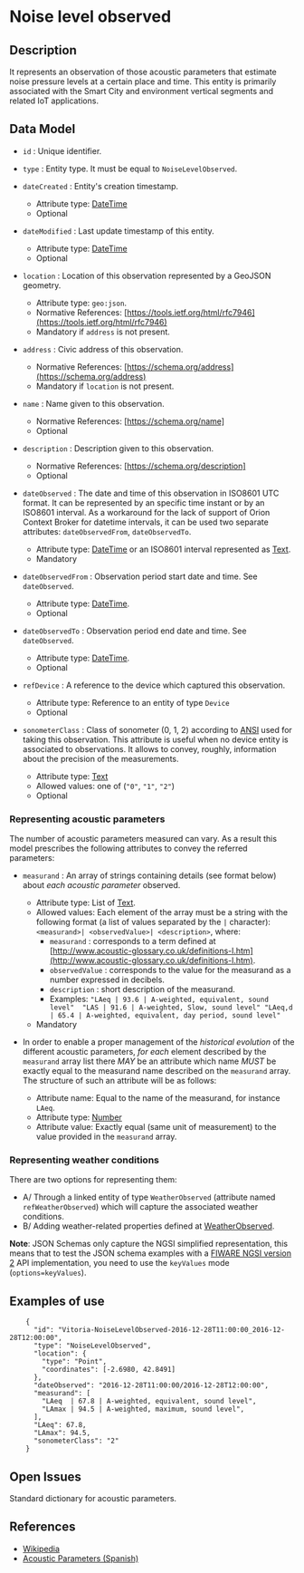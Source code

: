# Noise level observed

## Description

It represents an observation of those acoustic parameters that estimate noise pressure levels at a certain place and time.
This entity is primarily associated with the Smart City and environment vertical segments and related IoT applications.

## Data Model

+ `id` : Unique identifier. 

+ `type` : Entity type. It must be equal to `NoiseLevelObserved`.

+ `dateCreated` : Entity's creation timestamp.
    + Attribute type: [DateTime](https://schema.org/DateTime)
    + Optional

+ `dateModified` : Last update timestamp of this entity.
    + Attribute type: [DateTime](https://schema.org/DateTime)
    + Optional

+ `location` : Location of this observation represented by a GeoJSON geometry. 
    + Attribute type: `geo:json`.
    + Normative References: [https://tools.ietf.org/html/rfc7946](https://tools.ietf.org/html/rfc7946)
    + Mandatory if `address` is not present.

+ `address` : Civic address of this observation.
    + Normative References: [https://schema.org/address](https://schema.org/address)
    + Mandatory if `location` is not present.
    
+ `name` : Name given to this observation.
    + Normative References: [https://schema.org/name]
    + Optional

+ `description` : Description given to this observation.
    + Normative References: [https://schema.org/description]
    + Optional
    
+ `dateObserved` : The date and time of this observation in ISO8601 UTC format.
It can be represented by an specific time instant or by an ISO8601 interval. As a workaround for
the lack of support of Orion Context Broker for datetime intervals, it can be used two separate attributes: `dateObservedFrom`, `dateObservedTo`. 
    + Attribute type: [DateTime](https://schema.org/DateTime) or an ISO8601 interval represented as [Text](https://schema.org/Text). 
    + Mandatory
        
+ `dateObservedFrom` : Observation period start date and time. See `dateObserved`. 
    + Attribute type: [DateTime](https://schema.org/DateTime). 
    + Optional
    
+ `dateObservedTo` : Observation period end date and time. See `dateObserved`. 
    + Attribute type: [DateTime](https://schema.org/DateTime). 
    + Optional
    
+ `refDevice` : A reference to the device which captured this observation.
    + Attribute type: Reference to an entity of type `Device`
    + Optional

+ `sonometerClass` : Class of sonometer (0, 1, 2) according to [ANSI](http://soundmetersource.com/ansi-standards.html)
used for taking this observation. This attribute is useful when no device entity is associated to observations.
It allows to convey, roughly, information about the precision of the measurements. 
    + Attribute type: [Text](https://schema.org/Text)
    + Allowed values: one of (`"0"`, `"1"`, `"2"`)
    + Optional

### Representing acoustic parameters

The number of acoustic parameters measured can vary.
As a result this model prescribes the following attributes to convey the referred parameters: 

+ `measurand` : An array of strings containing details (see format below) about *each acoustic parameter* observed.
    + Attribute type: List of [Text](https://schema.org/Text).
    + Allowed values: Each element of the array must be a string with the following format
    (a list of values separated by the `|` character):
`<measurand>| <observedValue>| <description>`, where:
        + `measurand` : corresponds to a term defined at
        [http://www.acoustic-glossary.co.uk/definitions-l.htm](http://www.acoustic-glossary.co.uk/definitions-l.htm).
        + `observedValue` : corresponds to the value for the measurand as a number expressed in decibels. 
        + `description` : short description of the measurand.
        + Examples:
    `"LAeq | 93.6 | A-weighted, equivalent, sound level"  "LAS | 91.6 | A-weighted, Slow, sound level"
     "LAeq,d | 65.4 | A-weighted, equivalent, day period, sound level"`
    + Mandatory
    
+ In order to enable a proper management of the *historical evolution* of the different acoustic parameters,
*for each* element described by the `measurand` array list there *MAY* be an attribute which name *MUST* be exactly equal to the
measurand name described on the `measurand` array. The structure of such an attribute will be as follows:
    + Attribute name: Equal to the name of the measurand, for instance `LAeq`.
    + Attribute type: [Number](https://schema.org/Number)
    + Attribute value: Exactly equal (same unit of measurement) to the value provided in the `measurand` array.
    
### Representing weather conditions

There are two options for representing them:

+ A/ Through a linked entity of type `WeatherObserved` (attribute named `refWeatherObserved`)
which will capture the associated weather conditions.
+ B/ Adding weather-related properties defined at [WeatherObserved](../../../Weather/WeatherObserved/doc/spec.md).

**Note**: JSON Schemas only capture the NGSI simplified representation, this means that to test the JSON schema examples with
a [FIWARE NGSI version 2](http://fiware.github.io/specifications/ngsiv2/stable) API implementation, you need to use the `keyValues`
mode (`options=keyValues`).

## Examples of use

```
    {
      "id": "Vitoria-NoiseLevelObserved-2016-12-28T11:00:00_2016-12-28T12:00:00",
      "type": "NoiseLevelObserved",
      "location": {
        "type": "Point",
        "coordinates": [-2.6980, 42.8491]
      },
      "dateObserved": "2016-12-28T11:00:00/2016-12-28T12:00:00",
      "measurand": [
        "LAeq  | 67.8 | A-weighted, equivalent, sound level",
        "LAmax | 94.5 | A-weighted, maximum, sound level",
      ],
      "LAeq": 67.8,
      "LAmax": 94.5,
      "sonometerClass": "2"
    }
```

## Open Issues

Standard dictionary for acoustic parameters.

## References

* [Wikipedia](https://en.wikipedia.org/wiki/Sound_level_meter)
* [Acoustic Parameters (Spanish)](http://www.dipucadiz.es/export/sites/default/galeria_de_ficheros/desarrollo_sostenible/docu_cursos_jornadas/acustica_planeamiento_urb/Indices-Acusticos.pdf)
